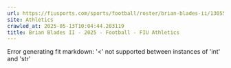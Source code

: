 ```yaml
---
url: https://fiusports.com/sports/football/roster/brian-blades-ii/13055
site: Athletics
crawled_at: 2025-05-13T10:04:44.203119
title: Brian Blades II - 2025 - Football - FIU Athletics
---
```


Error generating fit markdown: '<' not supported between instances of 'int' and 'str'